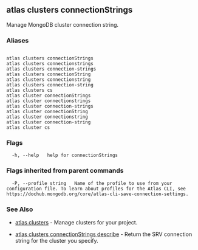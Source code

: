 ## atlas clusters connectionStrings

Manage MongoDB cluster connection string.




### Aliases
```

atlas clusters connectionStrings
atlas clusters connectionstrings
atlas clusters connection-strings
atlas clusters connectionString
atlas clusters connectionstring
atlas clusters connection-string
atlas clusters cs
atlas cluster connectionStrings
atlas cluster connectionstrings
atlas cluster connection-strings
atlas cluster connectionString
atlas cluster connectionstring
atlas cluster connection-string
atlas cluster cs
```



### Flags

```
  -h, --help   help for connectionStrings

```


### Flags inherited from parent commands

```
  -P, --profile string   Name of the profile to use from your configuration file. To learn about profiles for the Atlas CLI, see https://dochub.mongodb.org/core/atlas-cli-save-connection-settings.

```

### See Also


* [atlas clusters](atlas_clusters.md)	- Manage clusters for your project.

* [atlas clusters connectionStrings describe](atlas_clusters_connectionStrings_describe.md)	- Return the SRV connection string for the cluster you specify.



